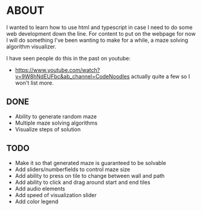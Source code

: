 # ABOUT

I wanted to learn how to use html and typescript in case I need to do some web development down the line.
For content to put on the webpage for now I will do something I've been wanting to make for a while, a maze solving algorithm visualizer.

I have seen people do this in the past on youtube:
- https://www.youtube.com/watch?v=9W8hNdEUFbc&ab_channel=CodeNoodles
actually quite a few so I won't list more.

## DONE

- Ability to generate random maze
- Multiple maze solving algorithms
- Visualize steps of solution

## TODO

- Make it so that generated maze is guaranteed to be solvable
- Add sliders/numberfields to control maze size
- Add ability to press on tile to change between wall and path
- Add ability to click and drag around start and end tiles
- Add audio elements
- Add speed of visualization slider
- Add color legend